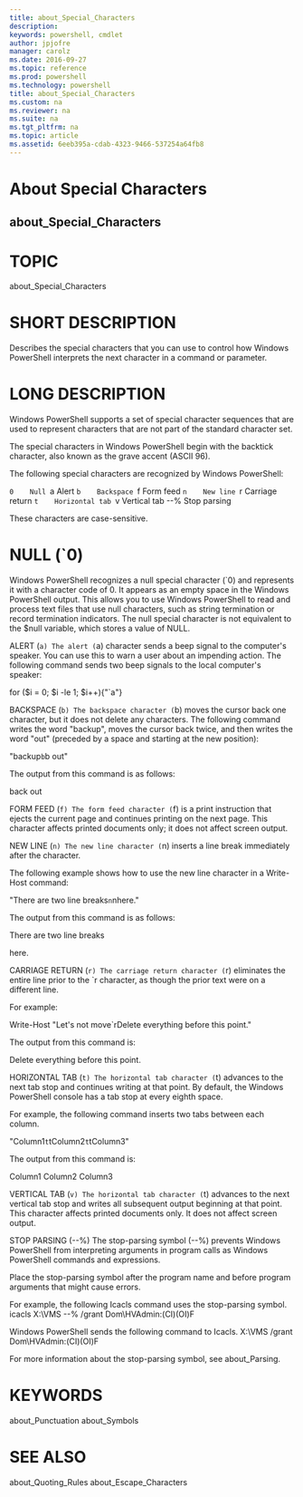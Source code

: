 ```yaml
---
title: about_Special_Characters
description: 
keywords: powershell, cmdlet
author: jpjofre
manager: carolz
ms.date: 2016-09-27
ms.topic: reference
ms.prod: powershell
ms.technology: powershell
title: about_Special_Characters
ms.custom: na
ms.reviewer: na
ms.suite: na
ms.tgt_pltfrm: na
ms.topic: article
ms.assetid: 6eeb395a-cdab-4323-9466-537254a64fb8
---
```

# About Special Characters
## about_Special_Characters
# TOPIC

about_Special_Characters

# SHORT DESCRIPTION

Describes the special characters that you can use to control how
Windows PowerShell interprets the next character in a command or parameter.

# LONG DESCRIPTION

Windows PowerShell supports a set of special character sequences that
are used to represent characters that are not part of the standard
character set.

The special characters in Windows PowerShell begin with the backtick
character, also known as the grave accent (ASCII 96).

The following special characters are recognized by Windows PowerShell:

`0    Null
`a    Alert
`b    Backspace
`f    Form feed
`n    New line
`r    Carriage return
`t    Horizontal tab
`v    Vertical tab
--%   Stop parsing

These characters are case-sensitive.

# NULL (`0)

Windows PowerShell recognizes a null special character (`0) and represents
it with a character code of 0. It appears as an empty space in the
Windows PowerShell output. This allows you to use Windows PowerShell to
read and process text files that use null characters, such as string
termination or record termination indicators. The null special character
is not equivalent to the $null variable, which stores a value of NULL.

ALERT (`a)
The alert (`a) character sends a beep signal to the computer's speaker.
You can use this to warn a user about an impending action. The following
command sends two beep signals to the local computer's speaker:

for ($i = 0; $i -le 1; $i++){"`a"}

BACKSPACE (`b)
The backspace character (`b) moves the cursor back one character, but it
does not delete any characters. The following command writes the word
"backup", moves the cursor back twice, and then writes the word "out"
(preceded by a space and starting at the new position):

"backup`b`b out"

The output from this command is as follows:

back out

FORM FEED (`f)
The form feed character (`f) is a print instruction that ejects the
current page and continues printing on the next page. This character
affects printed documents only; it does not affect screen output.

NEW LINE (`n)
The new line character (`n) inserts a line break immediately after the
character.

The following example shows how to use the new line character in a
Write-Host command:

"There are two line breaks`n`nhere."

The output from this command is as follows:

There are two line breaks

here.

CARRIAGE RETURN (`r)
The carriage return character (`r) eliminates the entire line prior
to the `r character, as though the prior text were on a different line.

For example:

Write-Host "Let's not move`rDelete everything before this point."

The output from this command is:

Delete everything before this point.

HORIZONTAL TAB (`t)
The horizontal tab character (`t) advances to the next tab stop and
continues writing at that point. By default, the Windows PowerShell
console has a tab stop at every eighth space.

For example, the following command inserts two tabs between each
column.

"Column1`t`tColumn2`t`tColumn3"

The output from this command is:

Column1         Column2         Column3

VERTICAL TAB (`v)
The horizontal tab character (`t) advances to the next vertical tab stop
and writes all subsequent output beginning at that point. This character
affects printed documents only. It does not affect screen output.

STOP PARSING  (--%)
The stop-parsing symbol (--%) prevents Windows PowerShell from
interpreting arguments in program calls as Windows PowerShell
commands and expressions.

Place the stop-parsing symbol after the program name and before
program arguments that might cause errors.

For example, the following Icacls command uses the stop-parsing
symbol.
icacls X:\VMS --% /grant Dom\HVAdmin:(CI)(OI)F

Windows PowerShell sends the following command to Icacls.
X:\VMS /grant Dom\HVAdmin:(CI)(OI)F

For more information about the stop-parsing symbol, see
about_Parsing.

# KEYWORDS

about_Punctuation
about_Symbols

# SEE ALSO

about_Quoting_Rules
about_Escape_Characters


